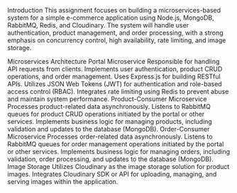 Introduction
This assignment focuses on building a microservices-based system for a simple e-commerce application using Node.js, MongoDB, RabbitMQ, Redis, and Cloudinary. The system will handle user authentication, product management, and order processing, with a strong emphasis on concurrency control, high availability, rate limiting, and image storage.

Microservices Architecture
Portal Microservice
Responsible for handling API requests from clients.
Implements user authentication, product CRUD operations, and order management.
Uses Express.js for building RESTful APIs.
Utilizes JSON Web Tokens (JWT) for authentication and role-based access control (RBAC).
Integrates rate limiting using Redis to prevent abuse and maintain system performance.
Product-Consumer Microservice
Processes product-related data asynchronously.
Listens to RabbitMQ queues for product CRUD operations initiated by the portal or other services.
Implements business logic for managing products, including validation and updates to the database (MongoDB).
Order-Consumer Microservice
Processes order-related data asynchronously.
Listens to RabbitMQ queues for order management operations initiated by the portal or other services.
Implements business logic for managing orders, including validation, order processing, and updates to the database (MongoDB).
Image Storage
Utilizes Cloudinary as the image storage solution for product images.
Integrates Cloudinary SDK or API for uploading, managing, and serving images within the application.